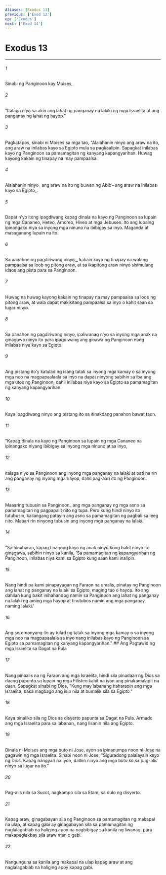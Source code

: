 ```yaml
---
Aliases: [Exodus 13]
previous: ['Exod 12']
up: ['Exodus']
next: ['Exod 14']
---
```

# Exodus 13

***






















###### 1 










Sinabi ng Panginoon kay Moises, 





















###### 2 










"Italaga nʼyo sa akin ang lahat ng panganay na lalaki ng mga Israelita at ang panganay ng lahat ng hayop." 





















###### 3 










Pagkatapos, sinabi ni Moises sa mga tao, "Alalahanin ninyo ang araw na ito, ang araw na inilabas kayo sa Egipto mula sa pagkaalipin. Sapagkat inilabas kayo ng Panginoon sa pamamagitan ng kanyang kapangyarihan. Huwag kayong kakain ng tinapay na may pampaalsa. 





















###### 4 










Alalahanin ninyo_ ang araw na ito ng buwan ng Abib – ang araw na inilabas kayo sa Egipto_. 





















###### 5 










Dapat nʼyo itong ipagdiwang kapag dinala na kayo ng Panginoon sa lupain ng mga Cananeo, Heteo, Amoreo, Hiveo at mga Jebuseo. Ito ang lupaing ipinangako niya sa inyong mga ninuno na ibibigay sa inyo. Maganda at masaganang lupain na ito. 





















###### 6 










Sa panahon ng pagdiriwang ninyo,_ kakain kayo ng tinapay na walang pampaalsa sa loob ng pitong araw, at sa ikapitong araw ninyo sisimulang idaos ang pista para sa Panginoon. 





















###### 7 










Huwag na huwag kayong kakain ng tinapay na may pampaalsa sa loob ng pitong araw, at wala dapat makikitang pampaalsa sa inyo o kahit saan sa lugar ninyo. 





















###### 8 










Sa panahon ng pagdiriwang ninyo, ipaliwanag nʼyo sa inyong mga anak na ginagawa ninyo ito para ipagdiwang ang ginawa ng Panginoon nang inilabas niya kayo sa Egipto. 





















###### 9 










Ang pistang itoʼy katulad ng isang tatak sa inyong mga kamay o sa inyong mga noo na magpapaalaala sa inyo na dapat ninyong sabihin sa iba ang mga utos ng Panginoon, dahil inilabas niya kayo sa Egipto sa pamamagitan ng kanyang kapangyarihan. 





















###### 10 










Kaya ipagdiwang ninyo ang pistang ito sa itinakdang panahon bawat taon. 





















###### 11 










"Kapag dinala na kayo ng Panginoon sa lupain ng mga Cananeo na ipinangako niyang ibibigay sa inyong mga ninuno at sa inyo, 





















###### 12 










italaga nʼyo sa Panginoon ang inyong mga panganay na lalaki at pati na rin ang panganay ng inyong mga hayop, dahil pag-aari ito ng Panginoon. 





















###### 13 










Maaaring tubusin sa Panginoon_ ang mga panganay ng mga asno sa pamamagitan ng pagpapalit nito ng tupa. Pero kung hindi ninyo ito tutubusin, kailangang patayin ang asno sa pamamagitan ng pagbali sa leeg nito. Maaari rin ninyong tubusin ang inyong mga panganay na lalaki. 





















###### 14 










"Sa hinaharap, kapag tinanong kayo ng anak ninyo kung bakit ninyo ito ginagawa, sabihin ninyo sa kanila, 'Sa pamamagitan ng kapangyarihan ng Panginoon, inilabas niya kami sa Egipto kung saan kami inalipin. 





















###### 15 










Nang hindi pa kami pinapayagan ng Faraon na umalis, pinatay ng Panginoon ang lahat ng panganay na lalaki sa Egipto, maging tao o hayop. Ito ang dahilan kung bakit inihahandog namin sa Panginoon ang lahat ng panganay na lalaki ng aming mga hayop at tinutubos namin ang mga panganay naming lalaki.' 





















###### 16 










Ang seremonyang ito ay tulad ng tatak sa inyong mga kamay o sa inyong mga noo na magpapaalala sa inyo nang inilabas kayo ng Panginoon sa Egipto sa pamamagitan ng kanyang kapangyarihan." ## Ang Pagtawid ng mga Israelita sa Dagat na Pula 





















###### 17 










Nang pinaalis na ng Faraon ang mga Israelita, hindi sila pinadaan ng Dios sa daang papunta sa lupain ng mga Filisteo kahit na iyon ang pinakamalapit na daan. Sapagkat sinabi ng Dios, "Kung may labanang haharapin ang mga Israelita, baka magbago ang isip nila at bumalik sila sa Egipto." 





















###### 18 










Kaya pinaliko sila ng Dios sa disyerto papunta sa Dagat na Pula. Armado ang mga Israelita para sa labanan_ nang lisanin nila ang Egipto. 





















###### 19 










Dinala ni Moises ang mga buto ni Jose, ayon sa ipinanumpa noon ni Jose na gagawin ng mga Israelita. Sinabi noon ni Jose, "Siguradong palalayain kayo ng Dios. Kapag nangyari na iyon, dalhin ninyo ang mga buto ko sa pag-alis ninyo sa lugar na ito." 





















###### 20 










Pag-alis nila sa Sucot, nagkampo sila sa Etam, sa dulo ng disyerto. 





















###### 21 










Kapag araw, ginagabayan sila ng Panginoon sa pamamagitan ng makapal na ulap, at kapag gabi ay ginagabayan sila sa pamamagitan ng naglalagablab na haliging apoy na nagbibigay sa kanila ng liwanag, para makapaglakbay sila araw man o gabi. 





















###### 22 










Nangunguna sa kanila ang makapal na ulap kapag araw at ang naglalagablab na haliging apoy kapag gabi.
